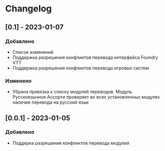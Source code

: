 # Changelog

## [0.1] - 2023-01-07

### Добавлено

- Список изменений
- Поддержка разрешения конфликтов перевода интерфейса Foundry VTT
- Поддержка разрешения конфликтов перевода игровых систем

### Изменено

- Убрана привязка к списку модулей переводов. Модуль Русскоязычное Ассорти проверяет во всех установленных модулях наличие перевода на русский язык

## [0.0.1] - 2023-01-05

### Добавлено

- Поддерка разрешения конфликтов перевода модулей
